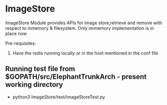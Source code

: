 # ImageStore
ImageStore Module provides APIs for image store,retrieve and remove with respect to inmemory & filesystem. Only immemory implementation is in place now

Pre-requisites:
1. Have the redis running locally or in the host mentioned in the conf file

## Running test file from $GOPATH/src/ElephantTrunkArch - present working directory
* python3 ImageStore/test/imageStoreTest.py